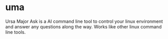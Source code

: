 # uma
Ursa Major Ask is a AI command line tool to control your linux environment and answer any questions along the way. Works like other linux command line tools.
